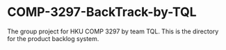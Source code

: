 # COMP-3297-BackTrack-by-TQL
The group project for HKU COMP 3297 by team TQL.
This is the directory for the product backlog system.
